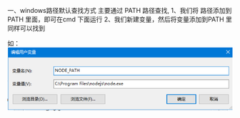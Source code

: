 一、windows路径默认查找方式
  主要通过 PATH 路径查找, 1、我们将 路径添加到PATH 里面，即可在cmd 下面运行
                         2、我们新建变量，然后将变量添加到PATH 里同样可以找到
                         
  如：
      ![imag](https://github.com/fengxunzhe/index/blob/main/Win10/1.png)
